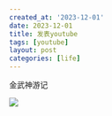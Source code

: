 ```yaml
---
created_at: '2023-12-01'
date: 2023-12-01
title: 发表youtube
tags: [youtube]
layout: post
categories: [life]
---
```


金武神游记  

[![](https://img.youtube.com/vi/018fXYlgE1I/0.jpg)](https://www.youtube.com/watch?v=018fXYlgE1I)
